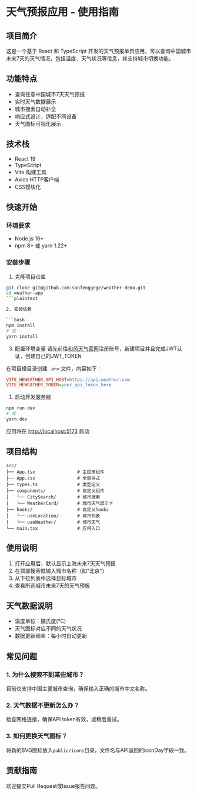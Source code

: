 # 天气预报应用 - 使用指南

## 项目简介

这是一个基于 React 和 TypeScript 开发的天气预报单页应用，可以查询中国城市未来7天的天气情况，包括温度、天气状况等信息，并支持城市切换功能。

## 功能特点

- 查询任意中国城市7天天气预报
- 实时天气数据展示
- 城市搜索自动补全
- 响应式设计，适配不同设备
- 天气图标可视化展示

## 技术栈

- React 19
- TypeScript
- Vite 构建工具
- Axios HTTP客户端
- CSS模块化

## 快速开始

### 环境要求

- Node.js 16+
- npm 8+ 或 yarn 1.22+

### 安装步骤

1. 克隆项目仓库

```bash
git clone git@github.com:sanfenggege/weather-demo.git
cd weather-app
```plaintext

2. 安装依赖

```bash
npm install
# 或
yarn install
```

3. 配置环境变量
   请先前往[和风天气官网](https://console.qweather.com/home?lang=zh)注册账号，新建项目并且完成JWT认证，创建自己的JWT_TOKEN

在项目根目录创建 `.env` 文件，内容如下：

```ini
VITE_HEWEATHER_API_HOST=https://api.weather.com
VITE_HEWEATHER_TOKEN=your_api_token_here
```

1. 启动开发服务器

```bash
npm run dev
# 或
yarn dev
```

应用将在 [http://localhost:5173](http://localhost:5173) 启动

## 项目结构

```
src/
├── App.tsx                # 主应用组件
├── App.css                # 全局样式
├── types.ts               # 类型定义
├── components/            # 自定义组件
│   └── CitySearch/        # 城市搜索
|   └── WeatherCard/       # 城市天气展示卡
├── hooks/                 # 自定义hooks
│   └── useLocation/       # 城市列表
|   └── useWeather/        # 城市天气
└── main.tsx               # 应用入口
```

## 使用说明

1. 打开应用后，默认显示上海未来7天天气预报
2. 在顶部搜索框输入城市名称（如"北京"）
3. 从下拉列表中选择目标城市
4. 查看所选城市未来7天的天气预报

## 天气数据说明

- 温度单位：摄氏度(°C)
- 天气图标对应不同的天气状况
- 数据更新频率：每小时自动更新

## 常见问题

### 1. 为什么搜索不到某些城市？

目前仅支持中国主要城市查询，确保输入正确的城市中文名称。

### 2. 天气数据不更新怎么办？

检查网络连接，确保API token有效，或稍后重试。

### 3. 如何更换天气图标？

将新的SVG图标放入`public/icons`目录，文件名与API返回的iconDay字段一致。

## 贡献指南

欢迎提交Pull Request或Issue报告问题。
